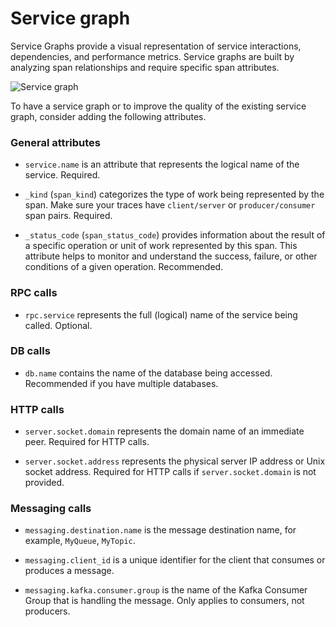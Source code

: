 # Service graph

Service Graphs provide a visual representation of service interactions, dependencies, and performance metrics. Service graphs are built by analyzing span relationships and require specific span attributes.

![Service graph](/cover/service-graph.png)

To have a service graph or to improve the quality of the existing service graph, consider adding the following attributes.

### General attributes

- `service.name` is an attribute that represents the logical name of the service. Required.

- `_kind` (`span_kind`) categorizes the type of work being represented by the span. Make sure your traces have `client/server` or `producer/consumer` span pairs. Required.

- `_status_code` (`span_status_code`) provides information about the result of a specific operation or unit of work represented by this span. This attribute helps to monitor and understand the success, failure, or other conditions of a given operation. Recommended.

### RPC calls

- `rpc.service` represents the full (logical) name of the service being called. Optional.

### DB calls

- `db.name` contains the name of the database being accessed. Recommended if you have multiple databases.

### HTTP calls

- `server.socket.domain` represents the domain name of an immediate peer. Required for HTTP calls.

- `server.socket.address` represents the physical server IP address or Unix socket address. Required for HTTP calls if `server.socket.domain` is not provided.

### Messaging calls

- `messaging.destination.name` is the message destination name, for example, `MyQueue`, `MyTopic`.

- `messaging.client_id` is a unique identifier for the client that consumes or produces a message.

- `messaging.kafka.consumer.group` is the name of the Kafka Consumer Group that is handling the message. Only applies to consumers, not producers.
